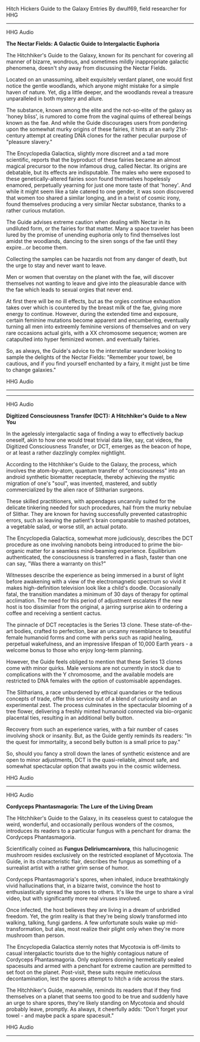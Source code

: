 Hitch Hickers Guide to the Galaxy Entries
By dwulf69, field researcher for HHG

---

HHG Audio

**The Nectar Fields: A Galactic Guide to Intergalactic Euphoria**

The Hitchhiker's Guide to the Galaxy, known for its penchant for covering all manner of bizarre, wondrous, and sometimes mildly inappropriate galactic phenomena, doesn't shy away from discussing the Nectar Fields.

Located on an unassuming, albeit exquisitely verdant planet, one would first notice the gentle woodlands, which anyone might mistake for a simple haven of nature. Yet, dig a little deeper, and the woodlands reveal a treasure unparalleled in both mystery and allure.

The substance, known among the elite and the not-so-elite of the galaxy as 'honey bliss', is rumored to come from the vaginal quims of ethereal beings known as the fae. And while the Guide discourages users from pondering upon the somewhat murky origins of these fairies, it hints at an early 21st-century attempt at creating DNA clones for the rather peculiar purpose of "pleasure slavery."

The Encyclopedia Galactica, slightly more discreet and a tad more scientific, reports that the byproduct of these fairies became an almost magical precursor to the now infamous drug, called Nectar. Its origins are debatable, but its effects are indisputable. The males who were exposed to these genetically-altered fairies soon found themselves hopelessly enamored, perpetually yearning for just one more taste of that 'honey'. And while it might seem like a tale catered to one gender, it was soon discovered that women too shared a similar longing, and in a twist of cosmic irony, found themselves producing a very similar Nectar substance, thanks to a rather curious mutation.

The Guide advises extreme caution when dealing with Nectar in its undiluted form, or the fairies for that matter. Many a space traveler has been lured by the promise of unending euphoria only to find themselves lost amidst the woodlands, dancing to the siren songs of the fae until they expire...or become them.

Collecting the samples can be hazardis not from any danger of death, but the urge to stay and never want to leave.

Men or women that overstay on the planet with the fae, will discover themselves not wanting to leave and give into the pleasurable dance with the fae which leads to sexual orgies that never end.

At first there will be no ill effects, but as the orgies continue exhaustion takes over which is countered by the breast milk of the fae, giving more energy to continue.  However, during the extended time and exposure, certain feminine mutations become apparent and encumbering, eventually turning all men into extreemly feminine versions of themselves and on very rare occasions actual girls, with a XX chromosome sequence; women are catapulted into hyper feminized women.  and eventually fairies.

So, as always, the Guide's advice to the interstellar wanderer looking to sample the delights of the Nectar Fields: "Remember your towel, be cautious, and if you find yourself enchanted by a fairy, it might just be time to change galaxies."

HHG Audio

---

---

HHG Audio

**Digitized Consciousness Transfer (DCT): A Hitchhiker's Guide to a New You**

In the agelessly intergalactic saga of finding a way to effectively backup oneself, akin to how one would treat trivial data like, say, cat videos, the Digitized Consciousness Transfer, or DCT, emerges as the beacon of hope, or at least a rather dazzlingly complex nightlight.

According to the Hitchhiker's Guide to the Galaxy, the process, which involves the atom-by-atom, quantum transfer of "consciousness" into an android synthetic biomatter receptacle, thereby achieving the mystic migration of one's "soul", was invented, mastered, and subtly commercialized by the alien race of Slitharian surgeons.

These skilled practitioners, with appendages uncannily suited for the delicate tinkering needed for such procedures, hail from the murky nebulae of Slithar. They are known for having successfully prevented catastrophic errors, such as leaving the patient's brain comparable to mashed potatoes, a vegetable salad, or worse still, an actual potato.

The Encyclopedia Galactica, somewhat more judiciously, describes the DCT procedure as one involving nanobots being introduced to prime the bio-organic matter for a seamless mind-beaming experience. Equilibrium authenticated, the consciousness is transferred in a flash, faster than one can say, "Was there a warranty on this?"

Witnesses describe the experience as being immersed in a burst of light before awakening with a view of the electromagnetic spectrum so vivid it makes high-definition television look like a child's doodle. Occasionally fatal, the transition mandates a minimum of 30 days of therapy for optimal acclimation. The need for this period of adjustment escalates if the new host is too dissimilar from the original, a jarring surprise akin to ordering a coffee and receiving a sentient cactus.

The pinnacle of DCT receptacles is the Series 13 clone. These state-of-the-art bodies, crafted to perfection, bear an uncanny resemblance to beautiful female humanoid forms and come with perks such as rapid healing, perpetual wakefulness, and an impressive lifespan of 10,000 Earth years - a welcome bonus to those who enjoy long-term planning.

However, the Guide feels obliged to mention that these Series 13 clones come with minor quirks. Male versions are not currently in stock due to complications with the Y chromosome, and the available models are restricted to DNA females with the option of customisable appendages.

The Slitharians, a race unburdened by ethical quandaries or the tedious concepts of trade, offer this service out of a blend of curiosity and an experimental zest. The process culminates in the spectacular blooming of a tree flower, delivering a freshly minted humanoid connected via bio-organic placental ties, resulting in an additional belly button.

Recovery from such an experience varies, with a fair number of cases involving shock or insanity. But, as the Guide gently reminds its readers: "In the quest for immortality, a second belly button is a small price to pay."

So, should you fancy a stroll down the lanes of synthetic existence and are open to minor adjustments, DCT is the quasi-reliable, almost safe, and somewhat spectacular option that awaits you in the cosmic wilderness.

HHG Audio

---
HHG Audio

**Cordyceps Phantasmagoria: The Lure of the Living Dream**

The Hitchhiker's Guide to the Galaxy, in its ceaseless quest to catalogue the weird, wonderful, and occasionally perilous wonders of the cosmos, introduces its readers to a particular fungus with a penchant for drama: the Cordyceps Phantasmagoria.

Scientifically coined as **Fungus Deliriumcarnivora**, this hallucinogenic mushroom resides exclusively on the restricted exoplanet of Mycotoxia. The Guide, in its characteristic flair, describes the fungus as something of a surrealist artist with a rather grim sense of humor.

Cordyceps Phantasmagoria's spores, when inhaled, induce breathtakingly vivid hallucinations that, in a bizarre twist, convince the host to enthusiastically spread the spores to others. It's like the urge to share a viral video, but with significantly more real viruses involved.

Once infected, the host believes they are living in a dream of unbridled freedom. Yet, the grim reality is that they're being slowly transformed into walking, talking, fungi gardens. A few unfortunate souls wake up mid-transformation, but alas, most realize their plight only when they're more mushroom than person.

The Encyclopedia Galactica sternly notes that Mycotoxia is off-limits to casual intergalactic tourists due to the highly contagious nature of Cordyceps Phantasmagoria. Only explorers donning hermetically sealed spacesuits and armed with a penchant for extreme caution are permitted to set foot on the planet. Post-visit, these suits require meticulous decontamination, lest the spores attempt to hitch a ride across the stars.

The Hitchhiker's Guide, meanwhile, reminds its readers that if they find themselves on a planet that seems too good to be true and suddenly have an urge to share spores, they're likely standing on Mycotoxia and should probably leave, promptly. As always, it cheerfully adds: "Don't forget your towel - and maybe pack a spare spacesuit."

HHG Audio

---

